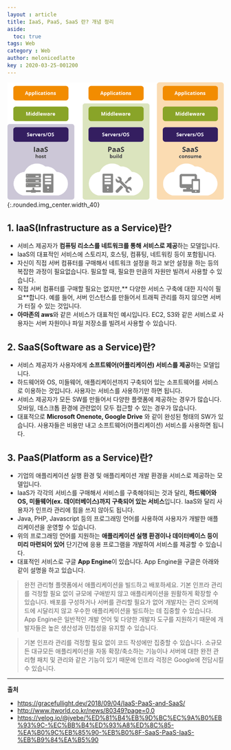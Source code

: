 ```yaml
---
layout : article
title: IaaS, PaaS, SaaS 란? 개념 정리
aside:
  toc: true
tags: Web
category : Web
author: melonicedlatte  
key : 2020-03-25-001200 
---  
```


![image](/assets/images/202003/server_kind.png){:.rounded.img_center.width_40}

## 1. IaaS(Infrastructure as a Service)란?

- 서비스 제공자가 **컴퓨팅 리소스를 네트워크를 통해 서비스로 제공**하는 모델입니다.
- IaaS의 대표적인 서비스에 스토리지, 호스팅, 컴퓨팅, 네트워킹 등이 포함됩니다.
- 자신이 직접 서버 컴퓨터를 구매해서 네트워크 설정을 하고 보안 설정을 하는 등의 복잡한 과정이 필요없습니다. 필요할 때, 필요한 만큼의 자원만 빌려서 사용할 수 있습니다.
- 직접 서버 컴퓨터를 구매할 필요는 없지만,** 다양한 서비스 구축에 대한 지식이 필요**합니다. 예를 들어, 서버 인스턴스를 만들어서 트래픽 관리를 하지 않으면 서버가 터질 수 있는 것입니다.
- **아마존의 aws**와 같은 서비스가 대표적인 예시입니다. EC2, S3와 같은 서비스로 사용자는 서버 자원이나 파일 저장소를 빌려서 사용할 수 있습니다. 

## 2. SaaS(Software as a Service)란?

- 서비스 제공자가 사용자에게 **소프트웨어(어플리케이션) 서비스를 제공**하는 모델입니다. 
- 하드웨어와 OS, 미들웨어, 애플리케이션까지 구축되어 있는 소프트웨어를 서비스로 이용하는 것입니다. 사용자는 서비스를 사용하기만 하면 됩니다.
- 서비스 제공자가 모든 SW를 만들어서 다양한 플랫폼에 제공하는 경우가 많습니다. 모바일, 데스크톱 환경에 관련없이 모두 접근할 수 있는 경우가 많습니다. 
- 대표적으로 **Microsoft Onenote, Google Drive** 와 같이 완성된 형태의 SW가 있습니다. 사용자들은 비용만 내고 소프트웨어(어플리케이션) 서비스를 사용하면 됩니다.

## 3. PaaS(Platform as a Service)란?

- 기업의 애플리케이션 실행 환경 및 애플리케이션 개발 환경을 서비스로 제공하는 모델입니다.
- IaaS가 각각의 서비스를 구매해서 서비스를 구축해야되는 것과 달리, **하드웨어와 OS, 미들웨어(ex. 데이터베이스)까지 구축되어 있는 서비스**입니다. IaaS와 달리 사용자가 인프라 관리에 힘을 쓰지 않아도 됩니다. 
- Java, PHP, Javascript 등의 프로그래밍 언어를 사용하여 사용자가 개발한 애플리케이션을 운영할 수 있습니다.
- 위의 프로그래밍 언어를 지원하는 **애플리케이션 실행 환경이나 데이터베이스 등이 미리 마련되어 있어** 단기간에 응용 프로그램을 개발하여 서비스를 제공할 수 있습니다.
- 대표적인 서비스로 구글 **App Engine**이 있습니다. App Engine을 구글은 아래와 같이 설명을 하고 있습니다. 

> 완전 관리형 플랫폼에서 애플리케이션을 빌드하고 배포하세요. 기본 인프라 관리를 걱정할 필요 없이 규모에 구애받지 않고 애플리케이션을 원활하게 확장할 수 있습니다. 배포를 구성하거나 서버를 관리할 필요가 없어 개발자는 관리 오버헤드에 시달리지 않고 우수한 애플리케이션을 빌드하는 데 집중할 수 있습니다. App Engine은 일반적인 개발 언어 및 다양한 개발자 도구를 지원하기 때문에 개발자들은 높은 생산성과 민첩성을 유지할 수 있습니다.

> 기본 인프라 관리를 걱정할 필요 없이 코드 작성에만 집중할 수 있습니다. 소규모든 대규모든 애플리케이션을 자동 확장/축소하는 기능이나 서버에 대한 완전 관리형 패치 및 관리와 같은 기능이 있기 때문에 인프라 걱정은 Google에 전담시킬 수 있습니다. 

---

**출처**

- https://gracefullight.dev/2018/09/04/IaaS-PaaS-and-SaaS/
- http://www.itworld.co.kr/news/80349?page=0,0
- https://velog.io/@jyebe/%ED%81%B4%EB%9D%BC%EC%9A%B0%EB%93%9C-%EC%BB%B4%ED%93%A8%ED%8C%85-%EA%B0%9C%EB%85%90-%EB%B0%8F-SaaS-PaaS-IaaS-%EB%B9%84%EA%B5%90
